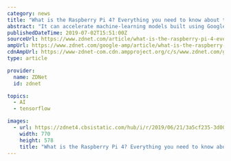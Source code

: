 ```yaml
---
category: news
title: "What is the Raspberry Pi 4? Everything you need to know about the tiny, low-cost computer"
abstract: "It can accelerate machine-learning models built using Google's TensorFlow Lite library. No, and don't expect one for at least a couple of years, based on the time between previous releases of the Pi."
publishedDateTime: 2019-07-02T15:51:00Z
sourceUrl: https://www.zdnet.com/article/what-is-the-raspberry-pi-4-everything-you-need-to-know-about-the-tiny-low-cost-computer/
ampUrl: https://www.zdnet.com/google-amp/article/what-is-the-raspberry-pi-4-everything-you-need-to-know-about-the-tiny-low-cost-computer/
cdnAmpUrl: https://www-zdnet-com.cdn.ampproject.org/c/s/www.zdnet.com/google-amp/article/what-is-the-raspberry-pi-4-everything-you-need-to-know-about-the-tiny-low-cost-computer/
type: article

provider:
  name: ZDNet
  id: zdnet

topics:
  - AI
  - tensorflow

images:
  - url: https://zdnet4.cbsistatic.com/hub/i/r/2019/06/21/3a5cf235-3d00-4600-9e13-8cebc931b58f/thumbnail/770x578/615a00e8e7a5388ac3a472243516f175/pic11.jpg
    width: 770
    height: 578
    title: "What is the Raspberry Pi 4? Everything you need to know about the tiny, low-cost computer"
---
```

